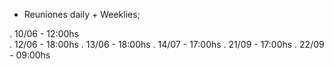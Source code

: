 * Reuniones daily + Weeklies;

. 10/06 - 12:00hs  
. 12/06 - 18:00hs
. 13/06 - 18:00hs
. 14/07 - 17:00hs
. 21/09 - 17:00hs
. 22/09 - 09:00hs